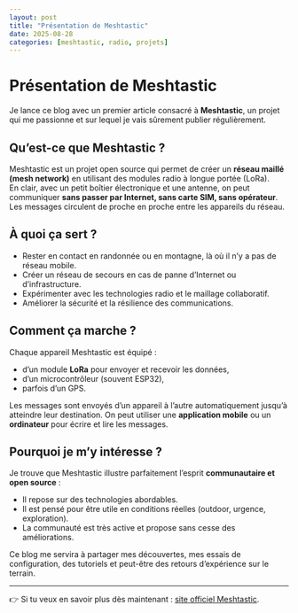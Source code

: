 ```yaml
---
layout: post
title: "Présentation de Meshtastic"
date: 2025-08-28
categories: [meshtastic, radio, projets]
---
```


# Présentation de Meshtastic

Je lance ce blog avec un premier article consacré à **Meshtastic**, un projet qui me passionne et sur lequel je vais sûrement publier régulièrement.

## Qu’est-ce que Meshtastic ?

Meshtastic est un projet open source qui permet de créer un **réseau maillé (mesh network)** en utilisant des modules radio à longue portée (LoRa).  
En clair, avec un petit boîtier électronique et une antenne, on peut communiquer **sans passer par Internet, sans carte SIM, sans opérateur**. Les messages circulent de proche en proche entre les appareils du réseau.

## À quoi ça sert ?

- Rester en contact en randonnée ou en montagne, là où il n’y a pas de réseau mobile.  
- Créer un réseau de secours en cas de panne d’Internet ou d’infrastructure.  
- Expérimenter avec les technologies radio et le maillage collaboratif.  
- Améliorer la sécurité et la résilience des communications.  

## Comment ça marche ?

Chaque appareil Meshtastic est équipé :
- d’un module **LoRa** pour envoyer et recevoir les données,  
- d’un microcontrôleur (souvent ESP32),  
- parfois d’un GPS.  

Les messages sont envoyés d’un appareil à l’autre automatiquement jusqu’à atteindre leur destination. On peut utiliser une **application mobile** ou un **ordinateur** pour écrire et lire les messages.

## Pourquoi je m’y intéresse ?

Je trouve que Meshtastic illustre parfaitement l’esprit **communautaire et open source** :  
- Il repose sur des technologies abordables.  
- Il est pensé pour être utile en conditions réelles (outdoor, urgence, exploration).  
- La communauté est très active et propose sans cesse des améliorations.  

Ce blog me servira à partager mes découvertes, mes essais de configuration, des tutoriels et peut-être des retours d’expérience sur le terrain.

---

👉 Si tu veux en savoir plus dès maintenant : [site officiel Meshtastic](https://meshtastic.org/).
